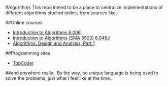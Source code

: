 #Algorithms
This repo intend to be a place to centralize implementations of different algorithms studied online, from sources like:

##Online courses
* [Introduction to Algorithms 6.006](http://ocw.mit.edu/courses/electrical-engineering-and-computer-science/6-006-introduction-to-algorithms-fall-2011)
* [Introduction to Algorithms (SMA 5503) 6.046J](http://ocw.mit.edu/courses/electrical-engineering-and-computer-science/6-046j-introduction-to-algorithms-sma-5503-fall-2005)
* [Algorithms: Design and Analysis, Part 1 ](https://class.coursera.org/algo-004)

##Programming sites
* [TopCoder](http://topcoder.com/tc)

##and anywhere really..
By the way, no unique language is being used to solve the problems, just what I feel like at the time..
